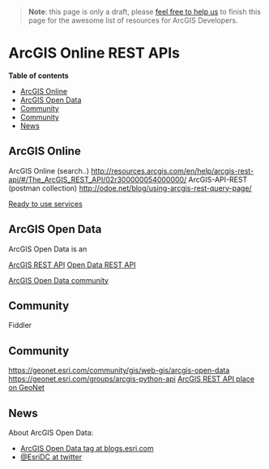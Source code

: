 > **Note**: this page is only a draft, please [feel free to help us](https://github.com/hhkaos/awesome-arcgis#contributions) to finish this page for the awesome list of resources for ArcGIS Developers.

# ArcGIS Online REST APIs
<!-- START doctoc generated TOC please keep comment here to allow auto update -->
<!-- DON'T EDIT THIS SECTION, INSTEAD RE-RUN doctoc TO UPDATE -->
**Table of contents**

- [ArcGIS Online](#arcgis-online)
- [ArcGIS Open Data](#arcgis-open-data)
- [Community](#community)
- [Community](#community-1)
- [News](#news)

<!-- END doctoc generated TOC please keep comment here to allow auto update -->


## ArcGIS Online

ArcGIS Online (search..)
http://resources.arcgis.com/en/help/arcgis-rest-api/#/The_ArcGIS_REST_API/02r300000054000000/
ArcGIS-API-REST (postman collection)
http://odoe.net/blog/using-arcgis-rest-query-page/

[Ready to use services](ready-to-use-services)

## ArcGIS Open Data
ArcGIS Open Data is an

[ArcGIS REST API](../../../open-specifications/arcgis-rest-api/README.md)
[Open Data REST API](../../../open-specifications/arcgis-rest-api/README.md#Open-Data-API)

[ArcGIS Open Data community](https://geonet.esri.com/groups/data-community)

## Community
Fiddler

## Community
https://geonet.esri.com/community/gis/web-gis/arcgis-open-data
https://geonet.esri.com/groups/arcgis-python-api
[ArcGIS REST API place on GeoNet](https://geonet.esri.com/community/developers/web-developers/arcgis-rest-api)

## News
About ArcGIS Open Data:
* [ArcGIS Open Data tag at blogs.esri.com](https://blogs.esri.com/esri/arcgis/tag/arcgis-open-data-2/)
* [@EsriDC at twitter](https://twitter.com/esridc?lang=en)

